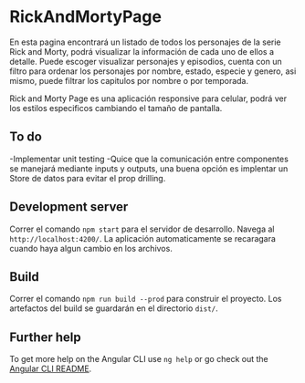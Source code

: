 # RickAndMortyPage

En esta pagina encontrará un listado de todos los personajes de la serie Rick and Morty, podrá visualizar la información de cada uno de ellos a detalle. Puede escoger visualizar personajes y episodios, cuenta con un filtro para ordenar los personajes por nombre, estado, especie y genero, asi mismo, puede filtrar los capitulos por nombre o por temporada. 

Rick and Morty Page es una aplicación responsive para celular, podrá ver los estilos especificos cambiando el tamaño de pantalla.

## To do

-Implementar unit testing
-Quice que la comunicación entre componentes se manejará mediante inputs y outputs, una buena opción es implentar un Store de datos para evitar el prop drilling.


## Development server

Correr el comando `npm start` para el servidor de desarrollo. Navega al `http://localhost:4200/`. La aplicación automaticamente se recaragara cuando haya algun cambio en los archivos.

## Build

Correr el comando `npm run build --prod` para construir el proyecto. Los artefactos del build se guardarán en el directorio `dist/`.

## Further help

To get more help on the Angular CLI use `ng help` or go check out the [Angular CLI README](https://github.com/angular/angular-cli/blob/master/README.md).
